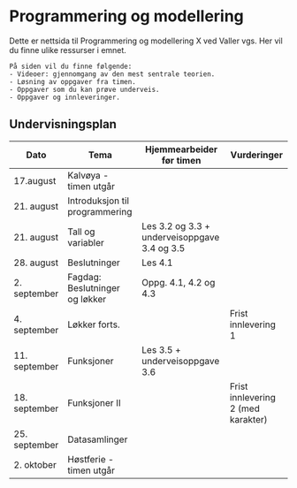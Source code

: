 ﻿# Programmering og modellering

Dette er nettsida til Programmering og modellering X ved Valler vgs. Her vil du finne ulike ressurser i emnet.

```{admonition} Innhold
På siden vil du finne følgende:
- Videoer: gjennomgang av den mest sentrale teorien.
- Løsning av oppgaver fra timen.
- Oppgaver som du kan prøve underveis.
- Oppgaver og innleveringer.
```

## Undervisningsplan
| Dato          | Tema          | Hjemmearbeider før timen | Vurderinger|
| ------------- | ------------- | -------------| ------------- |
| 17.august | Kalvøya - timen utgår | | |
| 21. august  | Introduksjon til programmering  | | |
| 21. august  | Tall og variabler| Les 3.2 og 3.3 + underveisoppgave 3.4 og 3.5| |
| 28. august  | Beslutninger| Les 4.1| |
| 2. september | Fagdag: Beslutninger og løkker | Oppg. 4.1, 4.2 og 4.3| |
| 4. september | Løkker forts.|  | Frist innlevering 1|
| 11. september | Funksjoner | Les 3.5 + underveisoppgave 3.6| |
| 18. september | Funksjoner II | | Frist innlevering 2 (med karakter) |
| 25. september | Datasamlinger | | | |
| 2. oktober | Høstferie - timen utgår | | | |
